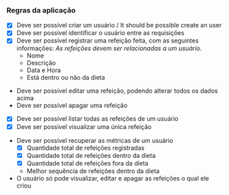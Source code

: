 ### Regras da aplicação

- [x] Deve ser possível criar um usuário / It should be possible create an user
- [x] Deve ser possível identificar o usuário entre as requisições
- [x] Deve ser possível registrar uma refeição feita, com as seguintes informações:
      _As refeições devem ser relacionadas a um usuário._
  - Nome
  - Descrição
  - Data e Hora
  - Está dentro ou não da dieta
- Deve ser possível editar uma refeição, podendo alterar todos os dados acima
- Deve ser possível apagar uma refeição
- [x] Deve ser possível listar todas as refeições de um usuário
- [x] Deve ser possível visualizar uma única refeição
- Deve ser possível recuperar as métricas de um usuário
  - [x] Quantidade total de refeições registradas
  - [x] Quantidade total de refeições dentro da dieta
  - [x] Quantidade total de refeições fora da dieta
  - Melhor sequência de refeições dentro da dieta
- O usuário só pode visualizar, editar e apagar as refeições o qual ele criou

